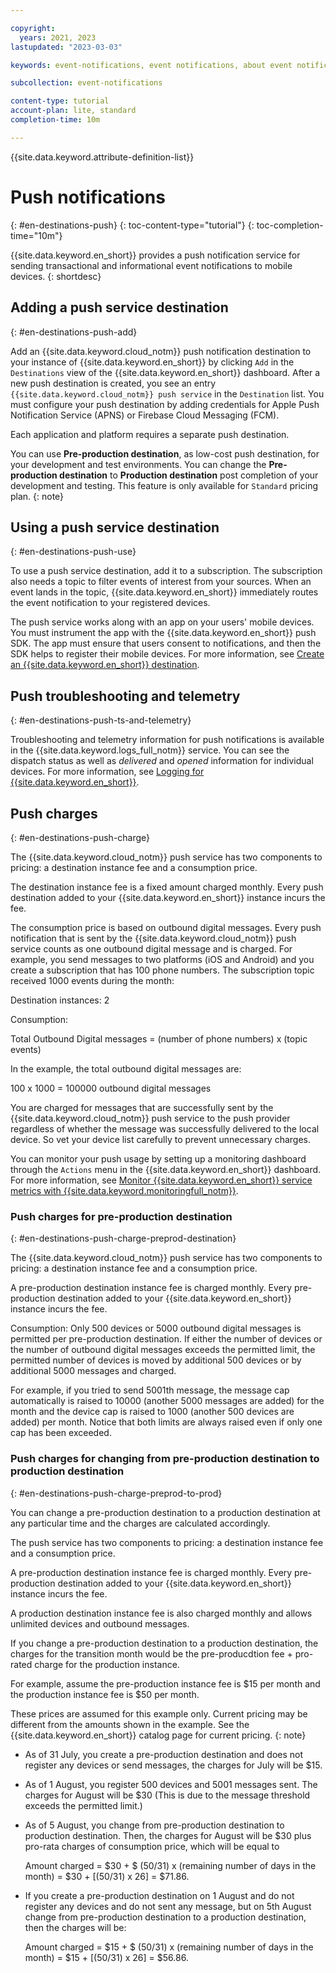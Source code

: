 ```yaml
---

copyright:
  years: 2021, 2023
lastupdated: "2023-03-03"

keywords: event-notifications, event notifications, about event notifications, destinations, push

subcollection: event-notifications

content-type: tutorial
account-plan: lite, standard
completion-time: 10m

---
```


{{site.data.keyword.attribute-definition-list}}

# Push notifications
{: #en-destinations-push}
{: toc-content-type="tutorial"}
{: toc-completion-time="10m"}

{{site.data.keyword.en_short}} provides a push notification service for sending transactional and informational event notifications to mobile devices.
{: shortdesc}

## Adding a push service destination
{: #en-destinations-push-add}

Add an {{site.data.keyword.cloud_notm}} push notification destination to your instance of {{site.data.keyword.en_short}} by clicking `Add` in the `Destinations` view of the {{site.data.keyword.en_short}} dashboard. After a new push destination is created, you see an entry `{{site.data.keyword.cloud_notm}} push service` in the `Destination` list. You must configure your push destination by adding credentials for Apple Push Notification Service (APNS) or Firebase Cloud Messaging (FCM).

Each application and platform requires a separate push destination.

You can use **Pre-production destination**, as low-cost push destination, for your development and test environments. You can change the **Pre-production destination** to **Production destination** post completion of your development and testing. This feature is only available for `Standard` pricing plan.
{: note}

## Using a push service destination
{: #en-destinations-push-use}

To use a push service destination, add it to a subscription. The subscription also needs a topic to filter events of interest from your sources. When an event lands in the topic, {{site.data.keyword.en_short}} immediately routes the event notification to your registered devices.

The push service works along with an app on your users' mobile devices. You must instrument the app with the {{site.data.keyword.en_short}} push SDK. The app must ensure that users consent to notifications, and then the SDK helps to register their mobile devices. For more information, see [Create an {{site.data.keyword.en_short}} destination](/docs/event-notifications?topic=event-notifications-en-create-en-destination).

## Push troubleshooting and telemetry
{: #en-destinations-push-ts-and-telemetry}

Troubleshooting and telemetry information for push notifications is available in the {{site.data.keyword.logs_full_notm}} service. You can see the dispatch status as well as *delivered* and *opened* information for individual devices. For more information, see [Logging for {{site.data.keyword.en_short}}](/docs/event-notifications?topic=event-notifications-logging).


## Push charges
{: #en-destinations-push-charge}

The {{site.data.keyword.cloud_notm}} push service has two components to pricing: a destination instance fee and a consumption price.

The destination instance fee is a fixed amount charged monthly. Every push destination added to your {{site.data.keyword.en_short}} instance incurs the fee.

The consumption price is based on outbound digital messages. Every push notification that is sent by the {{site.data.keyword.cloud_notm}} push service counts as one outbound digital message and is charged. For example, you send messages to two platforms (iOS and Android) and you create a subscription that has 100 phone numbers. The subscription topic received 1000 events during the month:

Destination instances: 2

Consumption:

Total Outbound Digital messages = (number of phone numbers) x (topic events)

In the example, the total outbound digital messages are:

100 x 1000 = 100000 outbound digital messages

You are charged for messages that are successfully sent by the {{site.data.keyword.cloud_notm}} push service to the push provider regardless of whether the message was successfully delivered to the local device. So vet your device list carefully to prevent unnecessary charges.

You can monitor your push usage by setting up a monitoring dashboard through the `Actions` menu in the {{site.data.keyword.en_short}} dashboard. For more information, see [Monitor {{site.data.keyword.en_short}} service metrics with {{site.data.keyword.monitoringfull_notm}}](/docs/event-notifications?topic=event-notifications-monitoring).

### Push charges for pre-production destination
{: #en-destinations-push-charge-preprod-destination}

The {{site.data.keyword.cloud_notm}} push service has two components to pricing: a destination instance fee and a consumption price.

A pre-production destination instance fee is charged monthly. Every pre-production destination added to your {{site.data.keyword.en_short}} instance incurs the fee.

Consumption: Only 500 devices or 5000 outbound digital messages is permitted per pre-production destination. If either the number of devices or the number of outbound digital messages exceeds the permitted limit, the permitted number of devices is moved by additional 500 devices or by additional 5000 messages and charged.

For example, if you tried to send 5001th message, the message cap automatically is raised to 10000 (another 5000 messages are added) for the month and the device cap is raised to 1000 (another 500 devices are added) per month. Notice that both limits are always raised even if only one cap has been exceeded.

### Push charges for changing from pre-production destination to production destination
{: #en-destinations-push-charge-preprod-to-prod}

You can change a pre-production destination to a production destination at any particular time and the charges are calculated accordingly.

The push service has two components to pricing: a destination instance fee and a consumption price.

A pre-production destination instance fee is charged monthly. Every pre-production destination added to your {{site.data.keyword.en_short}} instance incurs the fee.

A production destination instance fee is also charged monthly and allows unlimited devices and outbound messages.

If you change a pre-production destination to a production destination, the charges for the transition month would be the pre-producdtion fee + pro-rated charge for the production instance.

For example, assume the pre-production instance fee is $15 per month and the production instance fee is $50 per month.

These prices are assumed for this example only. Current pricing may be different from the amounts shown in the example. See the {{site.data.keyword.en_short}} catalog page for current pricing.
{: note}

- As of 31 July, you create a pre-production destination and does not register any devices or send messages, the charges for July will be $15.
- As of 1 August, you register 500 devices and 5001 messages sent. The charges for August will be $30 (This is due to the message threshold exceeds the permitted limit.)
- As of 5 August, you change from pre-production destination to production destination. Then, the charges for August will be $30 plus pro-rata charges of consumption price, which will be equal to

   Amount charged = $30 + $ (50/31) x (remaining number of days in the month) = $30 + [(50/31) x 26] = $71.86.

- If you create a pre-production destination on 1 August and do not register any devices and do not sent any message, but on 5th August change from pre-production destination to a production destination, then the charges will be:

   Amount charged = $15 + $ (50/31) x (remaining number of days in the month) = $15 + [(50/31) x 26] = $56.86.
